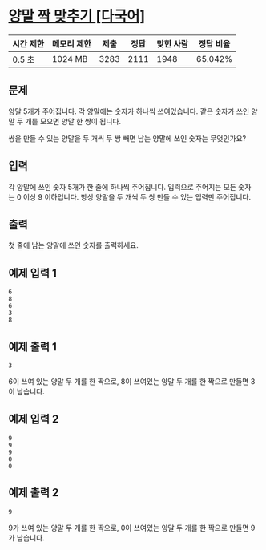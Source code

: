 # [양말 짝 맞추기 [다국어]](https://www.acmicpc.net/problem/28431)

| 시간 제한 | 메모리 제한 | 제출 | 정답 | 맞힌 사람 | 정답 비율 |
| --- | --- | --- | --- | --- | --- |
| 0.5 초 | 1024 MB | 3283 | 2111 | 1948 | 65.042% |

## 문제

양말 5개가 주어집니다. 각 양말에는 숫자가 하나씩 쓰여있습니다. 같은 숫자가 쓰인 양말 두 개를 모으면 양말 한 쌍이 됩니다.

쌍을 만들 수 있는 양말을 두 개씩 두 쌍 빼면 남는 양말에 쓰인 숫자는 무엇인가요?

## 입력

각 양말에 쓰인 숫자 5개가 한 줄에 하나씩 주어집니다. 입력으로 주어지는 모든 숫자는 0 이상 9 이하입니다. 항상 양말을 두 개씩 두 쌍 만들 수 있는 입력만 주어집니다.

## 출력

첫 줄에 남는 양말에 쓰인 숫자를 출력하세요.

## 예제 입력 1

```
6
8
6
3
8

```

## 예제 출력 1

```
3

```

6이 쓰여 있는 양말 두 개를 한 짝으로, 8이 쓰여있는 양말 두 개를 한 짝으로 만들면 3이 남습니다.

## 예제 입력 2

```
9
9
9
0
0

```

## 예제 출력 2

```
9

```

9가 쓰여 있는 양말 두 개를 한 짝으로, 0이 쓰여있는 양말 두 개를 한 짝으로 만들면 9가 남습니다.
